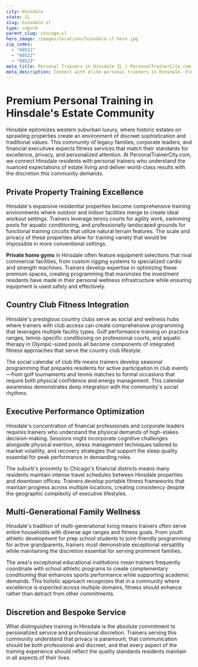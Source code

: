 ```yaml
---
city: Hinsdale
state: IL
slug: hinsdale-il
type: suburb
parent_slug: chicago-il
hero_image: /images/locations/hinsdale-il-hero.jpg
zip_codes:
  - "60521"
  - "60522"
  - "60523"
meta_title: Personal Trainers in Hinsdale IL | PersonalTrainerCity.com
meta_description: Connect with elite personal trainers in Hinsdale. Find premium fitness coaches for estate property living, country club access, and western suburb luxury wellness.
---
```


# Premium Personal Training in Hinsdale's Estate Community

Hinsdale epitomizes western suburban luxury, where historic estates on sprawling properties create an environment of discreet sophistication and traditional values. This community of legacy families, corporate leaders, and financial executives expects fitness services that match their standards for excellence, privacy, and personalized attention. At PersonalTrainerCity.com, we connect Hinsdale residents with personal trainers who understand the nuanced expectations of estate living and deliver world-class results with the discretion this community demands.

## Private Property Training Excellence

Hinsdale's expansive residential properties become comprehensive training environments where outdoor and indoor facilities merge to create ideal workout settings. Trainers leverage tennis courts for agility work, swimming pools for aquatic conditioning, and professionally landscaped grounds for functional training circuits that utilize natural terrain features. The scale and privacy of these properties allow for training variety that would be impossible in more conventional settings.

**Private home gyms** in Hinsdale often feature equipment selections that rival commercial facilities, from custom rigging systems to specialized cardio and strength machines. Trainers develop expertise in optimizing these premium spaces, creating programming that maximizes the investment residents have made in their personal wellness infrastructure while ensuring equipment is used safely and effectively.

## Country Club Fitness Integration

Hinsdale's prestigious country clubs serve as social and wellness hubs where trainers with club access can create comprehensive programming that leverages multiple facility types. Golf performance training on practice ranges, tennis-specific conditioning on professional courts, and aquatic therapy in Olympic-sized pools all become components of integrated fitness approaches that serve the country club lifestyle.

The social calendar of club life means trainers develop seasonal programming that prepares residents for active participation in club events—from golf tournaments and tennis matches to formal occasions that require both physical confidence and energy management. This calendar awareness demonstrates deep integration with the community's social rhythms.

## Executive Performance Optimization

Hinsdale's concentration of financial professionals and corporate leaders requires trainers who understand the physical demands of high-stakes decision-making. Sessions might incorporate cognitive challenges alongside physical exertion, stress management techniques tailored to market volatility, and recovery strategies that support the sleep quality essential for peak performance in demanding roles.

The suburb's proximity to Chicago's financial districts means many residents maintain intense travel schedules between Hinsdale properties and downtown offices. Trainers develop portable fitness frameworks that maintain progress across multiple locations, creating consistency despite the geographic complexity of executive lifestyles.

## Multi-Generational Family Wellness

Hinsdale's tradition of multi-generational living means trainers often serve entire households with diverse age ranges and fitness goals. From youth athletic development for prep school students to joint-friendly programming for active grandparents, trainers must demonstrate exceptional versatility while maintaining the discretion essential for serving prominent families.

The area's exceptional educational institutions mean trainers frequently coordinate with school athletic programs to create complementary conditioning that enhances sports performance while supporting academic demands. This holistic approach recognizes that in a community where excellence is expected across multiple domains, fitness should enhance rather than detract from other commitments.

## Discretion and Bespoke Service

What distinguishes training in Hinsdale is the absolute commitment to personalized service and professional discretion. Trainers serving this community understand that privacy is paramount, that communication should be both professional and discreet, and that every aspect of the training experience should reflect the quality standards residents maintain in all aspects of their lives.